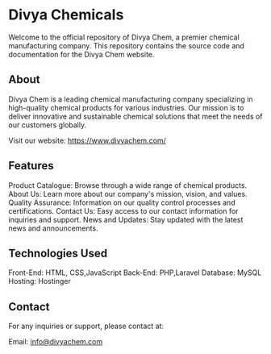 # Divya Chemicals
Welcome to the official repository of Divya Chem, a premier chemical manufacturing company. This repository contains the source code and documentation for the Divya Chem website.

## About 

Divya Chem is a leading chemical manufacturing company specializing in high-quality chemical products for various industries. Our mission is to deliver innovative and sustainable chemical solutions that meet the needs of our customers globally.

Visit our website: https://www.divyachem.com/

## Features 
Product Catalogue: Browse through a wide range of chemical products. About Us: Learn more about our company's mission, vision, and values. Quality Assurance: Information on our quality control processes and certifications. Contact Us: Easy access to our contact information for inquiries and support. News and Updates: Stay updated with the latest news and announcements.

## Technologies Used
Front-End: HTML, CSS,JavaScript 
Back-End: PHP,Laravel
Database: MySQL
Hosting: Hostinger

## Contact 

For any inquiries or support, please contact at:

Email: info@divyachem.com
